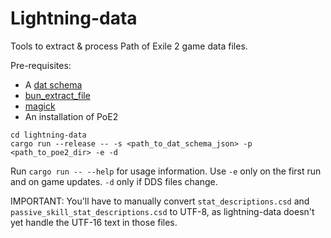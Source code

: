 # Lightning-data

Tools to extract & process Path of Exile 2 game data files.

Pre-requisites:
* A [dat schema](https://github.com/poe-tool-dev/dat-schema/releases/download/latest/schema.min.json)
* [bun_extract_file](https://github.com/zao/ooz/releases)
* [magick](https://imagemagick.org/script/download.php)
* An installation of PoE2

```
cd lightning-data
cargo run --release -- -s <path_to_dat_schema_json> -p <path_to_poe2_dir> -e -d
```

Run `cargo run -- --help` for usage information. Use `-e` only on the first run and on game updates. `-d` only if DDS files change.

IMPORTANT: You'll have to manually convert `stat_descriptions.csd` and `passive_skill_stat_descriptions.csd` to UTF-8, as lightning-data doesn't yet handle the UTF-16 text in those files.
